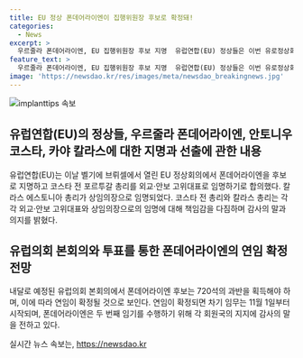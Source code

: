 ```yaml
---
title: EU 정상 폰데어라이엔이 집행위원장 후보로 확정돼!
categories:
  - News
excerpt: >
  우르줄라 폰데어라이엔, EU 집행위원장 후보 지명  유럽연합(EU) 정상들은 이번 유로정상회의에서 폰데어라이엔을 다시 EU 집행위원장 후보로 지명했다. 폰데어라이엔 후보는 내달 유럽의회 본회의에서 과반인 361표 이상을 획득해야 새로운 임무를 맡을 수 있다. 또한 안토니우 코스타와 카야 칼라스가 EU의 외교·안보 고위대표로 선정되었다. 이들의 각각의 의지와 역할은 유럽의 안정과 번영을 위한 봉사에 초점을 맞추고 있다.
feature_text: >
  우르줄라 폰데어라이엔, EU 집행위원장 후보 지명  유럽연합(EU) 정상들은 이번 유로정상회의에서 폰데어라이엔을 다시 EU 집행위원장 후보로 지명했다. 폰데어라이엔 후보는 내달 유럽의회 본회의에서 과반인 361표 이상을 획득해야 새로운 임무를 맡을 수 있다. 또한 안토니우 코스타와 카야 칼라스가 EU의 외교·안보 고위대표로 선정되었다. 이들의 각각의 의지와 역할은 유럽의 안정과 번영을 위한 봉사에 초점을 맞추고 있다.
image: 'https://newsdao.kr/res/images/meta/newsdao_breakingnews.jpg'
---
```


<p><img src="https://newsdao.kr/res/images/meta/newsdao_breakingnews.jpg" alt="implanttips 속보" /></p>

<h2 data-ke-size="size26">유럽연합(EU)의 정상들, 우르줄라 폰데어라이엔, 안토니우 코스타, 카야 칼라스에 대한 지명과 선출에 관한 내용</h2>

<p data-ke-size="size16">유럽연합(EU)는 이날 벨기에 브뤼셀에서 열린 EU 정상회의에서 폰데어라이엔을 후보로 지명하고 코스타 전 포르투갈 총리를 외교·안보 고위대표로 임명하기로 합의했다. 칼라스 에스토니아 총리가 상임의장으로 임명되었다. 코스타 전 총리와 칼라스 총리는 각각 외교·안보 고위대표와 상임의장으로의 임명에 대해 책임감을 다짐하며 감사의 말과 의지를 밝혔다.</p>

<h2 data-ke-size="size26">유럽의회 본회의와 투표를 통한 폰데어라이엔의 연임 확정 전망</h2>

<p data-ke-size="size16">내달로 예정된 유럽의회 본회의에서 폰데어라이엔 후보는 720석의 과반을 획득해야 하며, 이에 따라 연임이 확정될 것으로 보인다. 연임이 확정되면 차기 임무는 11월 1일부터 시작되며, 폰데어라이엔은 두 번째 임기를 수행하기 위해 각 회원국의 지지에 감사의 말을 전하고 있다.</p>
실시간 뉴스 속보는, <a href="https://newsdao.kr" rel="dofollow">https://newsdao.kr</a>


